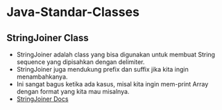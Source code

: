 # Java-Standar-Classes
## StringJoiner Class
* StringJoiner adalah class yang bisa digunakan untuk membuat String sequence yang dipisahkan dengan delimiter.
* StringJoiner juga mendukung prefix dan suffix jika kita ingin menambahkanya.
* Ini sangat bagus ketika ada kasus, misal kita ingin mem-print Array dengan format yang kita mau misalnya.
* [StringJoiner Docs](https://docs.oracle.com/en/java/javase/17/docs/api/java.base/java/util/StringJoiner.html)